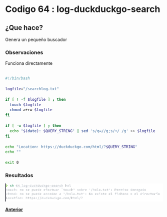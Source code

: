 # Codigo 64 : log-duckduckgo-search

## ¿Que hace?
Genera un pequeño buscador
### **Observaciones**
Funciona directamente

```bash

#!/bin/bash

logfile="/searchlog.txt"

if [ ! -f $logfile ] ; then
  touch $logfile
  chmod a+rw $logfile
fi

if [ -w $logfile ] ; then
  echo "$(date): $QUERY_STRING" | sed 's/q=//g;s/+/ /g' >> $logfile
fi

echo "Location: https://duckduckgo.com/html/?$QUERY_STRING"
echo ""

exit 0
```
### **Resultados**

![](https://github.com/SPM-UPVictoria/test-git-itsHaydo/blob/main/capturas/capturas/64.png)

**[Anterior](https://github.com/SPM-UPVictoria/test-git-itsHaydo)**
